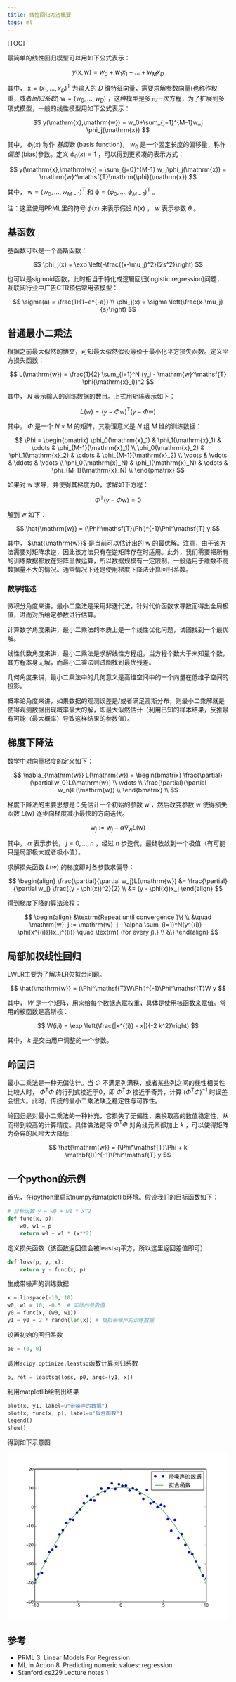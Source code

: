 ```yaml
---
title: 线性回归方法概要
tags: ml
---
```


[TOC]

最简单的线性回归模型可以用如下公式表示：

$$
y(\mathrm{x},\mathrm{w}) = w_0+w_1x_1+\dots+w_Mx_D
$$

其中， $\mathrm{x}=(x_1,\dots,x_D)^\mathsf{T}$ 为输入的 $D$ 维特征向量，需要求解参数向量(也称作权重，或者*回归系数*) $\mathrm{w}=(w_0,\dots,w_D)$ ，这种模型是多元一次方程，为了扩展到多项式模型，一般的线性模型用如下公式表示：

$$
y(\mathrm{x},\mathrm{w}) = w_0+\sum_{j=1}^{M-1}w_j \phi_j(\mathrm{x})
$$

其中， $\phi_j(x)$ 称作 *基函数* (basis function)， $w_0$ 是一个固定长度的偏移量，称作 *偏差* (bias)参数。定义  $\phi_0(x)=1$ ，可以得到更紧凑的表示方式：

$$
y(\mathrm{x},\mathrm{w}) = \sum_{j=0}^{M-1} w_j\phi_j(\mathrm{x}) = \mathrm{w}^\mathsf{T}\mathrm{\phi}(\mathrm{x})
$$

其中， $\mathrm{w}=(w_0,\dots,w_{M-1})^\mathsf{T}$ 和 $\mathrm{\phi}=(\phi_0,\dots,\phi_{M-1})^\mathsf{T}$ 。

注：这里使用PRML里的符号 $\phi(x)$ 来表示假设 $h(x)$ ， $w$ 表示参数 $\theta$ 。

## 基函数

基函数可以是一个高斯函数：

$$
\phi_j(x) = \exp \left(-\frac{(x-\mu_j)^2}{2s^2}\right)
$$

也可以是sigmoid函数，此时相当于特化成逻辑回归(logistic regression)问题，互联网行业中广告CTR预估常用该模型：

$$
\sigma(a) = \frac{1}{1+e^{-a}} \\
\phi_j(x) = \sigma \left(\frac{x-\mu_j}{s}\right)
$$

## 普通最小二乘法

根据之前最大似然的博文，可知最大似然假设等价于最小化平方损失函数。定义平方损失函数：

$$
L(\mathrm{w}) = \frac{1}{2} \sum_{i=1}^N (y_i - \mathrm{w}^\mathsf{T} \phi(\mathrm{x}_i))^2
$$

其中， $N$ 表示输入的训练数据的数目。上式用矩阵表示如下：

$$
L(\mathrm{w}) = (y-\Phi \mathrm{w})^\mathsf{T} (y - \Phi \mathrm{w})
$$

其中， $\Phi$ 是一个 $N \times M$ 的矩阵，其物理意义是 $N$ 组 $M$ 维的训练数据：

$$
\Phi =  \begin{pmatrix}
  \phi_0(\mathrm{x}_1) & \phi_1(\mathrm{x}_1) & \cdots & \phi_{M-1}(\mathrm{x}_1) \\
  \phi_0(\mathrm{x}_2) & \phi_1(\mathrm{x}_2) & \cdots & \phi_{M-1}(\mathrm{x}_2) \\
  \vdots  & \vdots  & \ddots & \vdots  \\
  \phi_0(\mathrm{x}_N) & \phi_1(\mathrm{x}_N) & \cdots & \phi_{M-1}(\mathrm{x}_N) \\
 \end{pmatrix}
$$

如果对  $\mathrm{w}$  求导，并使得其梯度为0，求解如下方程：

$$
\Phi^\mathsf{T}(y - \Phi \mathrm{w}) = 0
$$

解到  $\mathrm{w}$  如下：

$$
\hat{\mathrm{w}} = (\Phi^\mathsf{T}\Phi)^{-1}\Phi^\mathsf{T} y
$$

其中， $\hat{\mathrm{w}}$ 是当前可以估计出的 $\mathrm{w}$ 的最优解。注意，由于该方法需要对矩阵求逆，因此该方法只有在逆矩阵存在时适用。此外，我们需要把所有的训练数据都放在矩阵里做运算，所以数据规模有一定限制，一般适用于维数不高数据量不大的情况。通常情况下还是使用梯度下降法计算回归系数。

### 数学描述

微积分角度来讲，最小二乘法是采用非迭代法，针对代价函数求导数而得出全局极值，进而对所给定参数进行估算。

计算数学角度来讲，最小二乘法的本质上是一个线性优化问题，试图找到一个最优解。

线性代数角度来讲，最小二乘法是求解线性方程组，当方程个数大于未知量个数，其方程本身无解，而最小二乘法则试图找到最优残差。

几何角度来讲，最小二乘法中的几何意义是高维空间中的一个向量在低维子空间的投影。

概率论角度来讲，如果数据的观测误差是/或者满足高斯分布，则最小二乘解就是使得观测数据出现概率最大的解，即最大似然估计（利用已知的样本结果，反推最有可能（最大概率）导致这样结果的参数值）。

## 梯度下降法

数学中对向量[梯度](http://en.wikipedia.org/wiki/Gradient)的定义如下：

$$
\nabla_{\mathrm{w}} L(\mathrm{w}) = \begin{bmatrix}
\frac{\partial}{\partial w_0}L(\mathrm{w}) \\
\vdots \\
\frac{\partial}{\partial w_n}L(\mathrm{w}) \\
\end{bmatrix} \\
$$

梯度下降法的主要思想是：先估计一个初始的参数 $\mathrm{w}$ ，然后改变参数 $\mathrm{w}$ 使得损失函数 $L(\mathrm{w})$ 逐步向梯度减小最快的方向迭代。

$$
\mathrm{w}_j := \mathrm{w}_j - \alpha\nabla_{\mathrm{w}} L(\mathrm{w})
$$

其中， $\alpha$ 表示步长， $j=0,\dots,n$ ，经过 $n$ 步迭代，最终收敛到一个极值（有可能只是局部极大或者极小值）。

求解损失函数  $L(w)$  的梯度即对各参数求偏导：

$$
\begin{align}
\frac{\partial}{\partial w_j}L(\mathrm{w}) &= \frac{\partial}{\partial w_j} \frac{(y - \phi(x))^2}{2} \\
    &= (y - \phi(x))x_j
\end{align}
$$

得到梯度下降的算法流程：

$$
\begin{align}
&\textrm{Repeat until convergence }\{ \\
&\quad \mathrm{w}_j := \mathrm{w}_j - \alpha \sum_{i=1}^N(y^{(i)} - \phi(x^{(i)}))x_j^{(i)} \quad \textrm{ (for every j).} \\
&\}
\end{align}
$$

## 局部加权线性回归

LWLR主要为了解决LR欠拟合问题。

$$
\hat{\mathrm{w}} = (\Phi^\mathsf{T}W\Phi)^{-1}\Phi^\mathsf{T}W y
$$

其中， $W$ 是一个矩阵，用来给每个数据点赋权重，具体是使用核函数来赋值。常用的核函数是高斯核：

$$
W(i,i) = \exp \left(\frac{|x^{(i)} - x|}{-2 k^2}\right)
$$

其中， $k$ 是交由用户调整的一个参数。

## 岭回归

最小二乘法是一种无偏估计。当 $\Phi$ 不满足列满秩，或者某些列之间的线性相关性比较大时， $\Phi^\mathsf{T}\Phi$ 的行列式接近于0，即 $\Phi^\mathsf{T}\Phi$ 接近于奇异，计算 $(\Phi^\mathsf{T}\Phi)^{-1}$ 时误差会很大。此时，传统的最小二乘法缺乏稳定性与可靠性。

岭回归是对最小二乘法的一种补充，它损失了无偏性，来换取高的数值稳定性，从而得到较高的计算精度。具体做法是将 $\Phi^\mathsf{T}\Phi$ 对角线元素都加上 $k$ ，可以使得矩阵为奇异的风险大大降低：

$$
\hat{\mathrm{w}} = (\Phi^\mathsf{T}\Phi + k \mathbf{I})^{-1}\Phi^\mathsf{T} y
$$

## 一个python的示例

首先，在ipython里启动numpy和matplotlib环境。假设我们的目标函数如下：

```python
# 目标函数 y = w0 + w1 * x^2
def func(x, p):
    w0, w1 = p
    return w0 + w1 * (x**2)
```

定义损失函数（该函数返回值会被leastsq平方，所以这里返回差值即可）

```python
def loss(p, y, x):
    return y - func(x, p)
```

生成带噪声的训练数据

```python
x = linspace(-10, 10)
w0, w1 = 10, -0.5  # 实际的参数值
y0 = func(x, (w0, w1))
y1 = y0 + 2 * randn(len(x)) # 模拟带噪声的训练数据
```

设置初始的回归系数

```python
p0 = (0, 0)
```

调用`scipy.optimize.leastsq`函数计算回归系数

```python
p, ret = leastsq(loss, p0, args=(y1, x))
```

利用matplotlib绘制出结果

```python
plot(x, y1, label=u"带噪声的数据")
plot(x, func(x, p), label=u"拟合函数")
legend()
show()
```

得到如下示意图

![leastsq example](/assets/blog-images/regression_example.png)

## 参考

- PRML 3. Linear Models For Regression
- ML in Action 8. Predicting numeric values: regression
- Stanford cs229 Lecture notes 1
